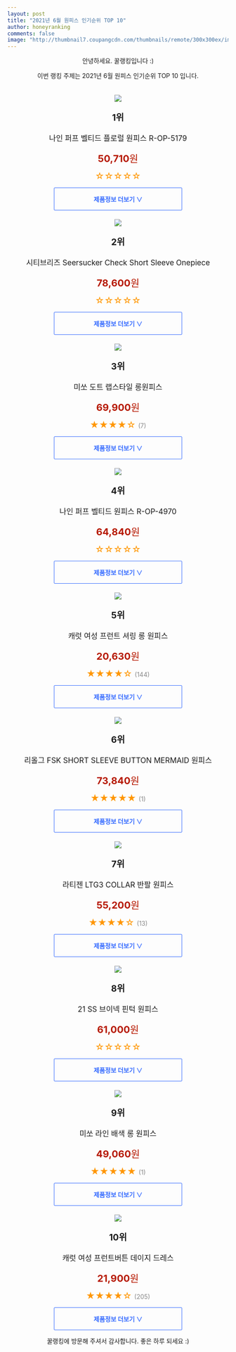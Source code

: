 ```yaml
--- 
layout: post 
title: "2021년 6월 원피스 인기순위 TOP 10" 
author: honeyranking 
comments: false 
image: "http://thumbnail7.coupangcdn.com/thumbnails/remote/300x300ex/image/retail/images/2021/05/21/18/4/2c7a5aeb-b4fe-40c4-b60d-2d872d7758d7.jpg" 
--- 
```

<p style="text-align: center;">안녕하세요. 꿀랭킹입니다 :)</p> <p style="text-align: center;">이번 랭킹 주제는 2021년 6월 원피스 인기순위 TOP 10 입니다.</p><center><img src="http://thumbnail7.coupangcdn.com/thumbnails/remote/300x300ex/image/retail/images/2021/05/21/18/4/2c7a5aeb-b4fe-40c4-b60d-2d872d7758d7.jpg" style="margin-top:20px" /></center> <p style="text-align: center; font-size: 20px"><b>1위</b></p> <p style="text-align: center; font-size: 17px">나인 퍼프 벨티드 플로럴 원피스 R-OP-5179</p> <p style="text-align: center;"><span style="color: #b61800; font-size: 22px;"><b>50,710</b>원</span></p> <p style="text-align: center;"><span style="color: #ff9600; font-size: 20px;">☆☆☆☆☆ </span><span style="color: #878787;"></span></p> <center><a href="https://coupa.ng/b2BaEY"> <div style="font-size: 14px; display: inline-block; padding: 15px 90px; color: #346aff; border-radius: 2px; border: 1px solid #346aff; cursor: pointer;"><b>제품정보 더보기 &or;</b></div> </a></center><center><img src="http://thumbnail7.coupangcdn.com/thumbnails/remote/300x300ex/image/rs_quotation_api/sbden8lw/bc0a02327d974522bcba549192a29bab.jpg" style="margin-top:20px" /></center> <p style="text-align: center; font-size: 20px"><b>2위</b></p> <p style="text-align: center; font-size: 17px">시티브리즈 Seersucker Check Short Sleeve Onepiece</p> <p style="text-align: center;"><span style="color: #b61800; font-size: 22px;"><b>78,600</b>원</span></p> <p style="text-align: center;"><span style="color: #ff9600; font-size: 20px;">☆☆☆☆☆ </span><span style="color: #878787;"></span></p> <center><a href="https://coupa.ng/b2BaE3"> <div style="font-size: 14px; display: inline-block; padding: 15px 90px; color: #346aff; border-radius: 2px; border: 1px solid #346aff; cursor: pointer;"><b>제품정보 더보기 &or;</b></div> </a></center><center><img src="http://thumbnail9.coupangcdn.com/thumbnails/remote/300x300ex/image/rs_quotation_api/hfw3kugw/34f8aa879da94430a966d1fbf0ad7f47.jpg" style="margin-top:20px" /></center> <p style="text-align: center; font-size: 20px"><b>3위</b></p> <p style="text-align: center; font-size: 17px">미쏘 도트 랩스타일 롱원피스</p> <p style="text-align: center;"><span style="color: #b61800; font-size: 22px;"><b>69,900</b>원</span></p> <p style="text-align: center;"><span style="color: #ff9600; font-size: 20px;">★★★★☆ </span><span style="color: #878787;">(7)</span></p> <center><a href="https://coupa.ng/b2BaE6"> <div style="font-size: 14px; display: inline-block; padding: 15px 90px; color: #346aff; border-radius: 2px; border: 1px solid #346aff; cursor: pointer;"><b>제품정보 더보기 &or;</b></div> </a></center><center><img src="http://thumbnail10.coupangcdn.com/thumbnails/remote/300x300ex/image/retail/images/2021/05/21/18/5/cdfbb16e-6d7e-4999-bfb0-00a49a5df54f.jpg" style="margin-top:20px" /></center> <p style="text-align: center; font-size: 20px"><b>4위</b></p> <p style="text-align: center; font-size: 17px">나인 퍼프 벨티드 원피스 R-OP-4970</p> <p style="text-align: center;"><span style="color: #b61800; font-size: 22px;"><b>64,840</b>원</span></p> <p style="text-align: center;"><span style="color: #ff9600; font-size: 20px;">☆☆☆☆☆ </span><span style="color: #878787;"></span></p> <center><a href="https://coupa.ng/b2BaFb"> <div style="font-size: 14px; display: inline-block; padding: 15px 90px; color: #346aff; border-radius: 2px; border: 1px solid #346aff; cursor: pointer;"><b>제품정보 더보기 &or;</b></div> </a></center><center><img src="http://thumbnail8.coupangcdn.com/thumbnails/remote/300x300ex/image/retail/images/260637665149949-cb715b1f-fbea-47d7-b58e-a83f4242b9a9.jpg" style="margin-top:20px" /></center> <p style="text-align: center; font-size: 20px"><b>5위</b></p> <p style="text-align: center; font-size: 17px">캐럿 여성 프런트 셔링 롱 원피스</p> <p style="text-align: center;"><span style="color: #b61800; font-size: 22px;"><b>20,630</b>원</span></p> <p style="text-align: center;"><span style="color: #ff9600; font-size: 20px;">★★★★☆ </span><span style="color: #878787;">(144)</span></p> <center><a href="https://coupa.ng/b2BaFj"> <div style="font-size: 14px; display: inline-block; padding: 15px 90px; color: #346aff; border-radius: 2px; border: 1px solid #346aff; cursor: pointer;"><b>제품정보 더보기 &or;</b></div> </a></center><center><img src="http://thumbnail10.coupangcdn.com/thumbnails/remote/300x300ex/image/retail/images/2021/05/03/15/5/c4dc65c7-22a7-4f06-bacd-f9d43cfc4627.jpg" style="margin-top:20px" /></center> <p style="text-align: center; font-size: 20px"><b>6위</b></p> <p style="text-align: center; font-size: 17px">리올그 FSK SHORT SLEEVE BUTTON MERMAID 원피스</p> <p style="text-align: center;"><span style="color: #b61800; font-size: 22px;"><b>73,840</b>원</span></p> <p style="text-align: center;"><span style="color: #ff9600; font-size: 20px;">★★★★★ </span><span style="color: #878787;">(1)</span></p> <center><a href="https://coupa.ng/b2BaFo"> <div style="font-size: 14px; display: inline-block; padding: 15px 90px; color: #346aff; border-radius: 2px; border: 1px solid #346aff; cursor: pointer;"><b>제품정보 더보기 &or;</b></div> </a></center><center><img src="http://thumbnail10.coupangcdn.com/thumbnails/remote/300x300ex/image/retail/images/317848806333946-84a7bbf1-c284-4c1b-9b9f-82578eeea24f.jpg" style="margin-top:20px" /></center> <p style="text-align: center; font-size: 20px"><b>7위</b></p> <p style="text-align: center; font-size: 17px">라티젠 LTG3 COLLAR 반팔 원피스</p> <p style="text-align: center;"><span style="color: #b61800; font-size: 22px;"><b>55,200</b>원</span></p> <p style="text-align: center;"><span style="color: #ff9600; font-size: 20px;">★★★★☆ </span><span style="color: #878787;">(13)</span></p> <center><a href="https://coupa.ng/b2BaFq"> <div style="font-size: 14px; display: inline-block; padding: 15px 90px; color: #346aff; border-radius: 2px; border: 1px solid #346aff; cursor: pointer;"><b>제품정보 더보기 &or;</b></div> </a></center><center><img src="http://thumbnail7.coupangcdn.com/thumbnails/remote/300x300ex/image/rs_quotation_api/c0ccrscg/c635e94c26614a93969dc53f31bf6e70.jpg" style="margin-top:20px" /></center> <p style="text-align: center; font-size: 20px"><b>8위</b></p> <p style="text-align: center; font-size: 17px">21 SS 브이넥 핀턱 원피스</p> <p style="text-align: center;"><span style="color: #b61800; font-size: 22px;"><b>61,000</b>원</span></p> <p style="text-align: center;"><span style="color: #ff9600; font-size: 20px;">☆☆☆☆☆ </span><span style="color: #878787;"></span></p> <center><a href="https://coupa.ng/b2BaFw"> <div style="font-size: 14px; display: inline-block; padding: 15px 90px; color: #346aff; border-radius: 2px; border: 1px solid #346aff; cursor: pointer;"><b>제품정보 더보기 &or;</b></div> </a></center><center><img src="http://thumbnail9.coupangcdn.com/thumbnails/remote/300x300ex/image/retail/images/2021/05/31/14/8/46a583ba-9d18-427d-a04f-0a31b2033f44.jpg" style="margin-top:20px" /></center> <p style="text-align: center; font-size: 20px"><b>9위</b></p> <p style="text-align: center; font-size: 17px">미쏘 라인 배색 롱 원피스</p> <p style="text-align: center;"><span style="color: #b61800; font-size: 22px;"><b>49,060</b>원</span></p> <p style="text-align: center;"><span style="color: #ff9600; font-size: 20px;">★★★★★ </span><span style="color: #878787;">(1)</span></p> <center><a href="https://coupa.ng/b2BaFA"> <div style="font-size: 14px; display: inline-block; padding: 15px 90px; color: #346aff; border-radius: 2px; border: 1px solid #346aff; cursor: pointer;"><b>제품정보 더보기 &or;</b></div> </a></center><center><img src="http://thumbnail8.coupangcdn.com/thumbnails/remote/300x300ex/image/retail/images/261161155709064-eeaba44c-ec24-400f-8507-b0f915a9ec82.jpg" style="margin-top:20px" /></center> <p style="text-align: center; font-size: 20px"><b>10위</b></p> <p style="text-align: center; font-size: 17px">캐럿 여성 프런트버튼 데이지 드레스</p> <p style="text-align: center;"><span style="color: #b61800; font-size: 22px;"><b>21,900</b>원</span></p> <p style="text-align: center;"><span style="color: #ff9600; font-size: 20px;">★★★★☆ </span><span style="color: #878787;">(205)</span></p> <center><a href="https://coupa.ng/b2BaFC"> <div style="font-size: 14px; display: inline-block; padding: 15px 90px; color: #346aff; border-radius: 2px; border: 1px solid #346aff; cursor: pointer;"><b>제품정보 더보기 &or;</b></div> </a></center> <p style="text-align: center;">꿀랭킹에 방문해 주셔서 감사합니다. 좋은 하루 되세요 :)</p>
